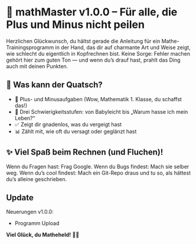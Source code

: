 # 📐 mathMaster v1.0.0 – Für alle, die Plus und Minus nicht peilen

Herzlichen Glückwunsch, du hältst gerade die Anleitung für ein Mathe-Trainingsprogramm in der Hand, das dir auf charmante Art und Weise zeigt, wie schlecht du eigentlich in Kopfrechnen bist. Keine Sorge: Fehler machen gehört hier zum guten Ton — und wenn du’s drauf hast, prahlt das Ding auch mit deinen Punkten.

## 🚀 Was kann der Quatsch?

- 🔢 Plus- und Minusaufgaben (Wow, Mathematik 1. Klasse, du schaffst das!)
- 🧠 Drei Schwierigkeitsstufen: von Babyleicht bis „Warum hasse ich mein Leben?“
- ✅ Zeigt dir gnadenlos, was du vergeigt hast
- 📊 Zählt mit, wie oft du versagt oder geglänzt hast


## ✨ Viel Spaß beim Rechnen (und Fluchen)!

Wenn du Fragen hast: Frag Google.
Wenn du Bugs findest: Mach sie selber weg.
Wenn du’s cool findest: Mach ein Git-Repo draus und tu so, als hättest du’s alleine geschrieben.

## Update
Neuerungen v1.0.0:
- Programm Upload

**Viel Glück, du Matheheld!** 🧮🔥